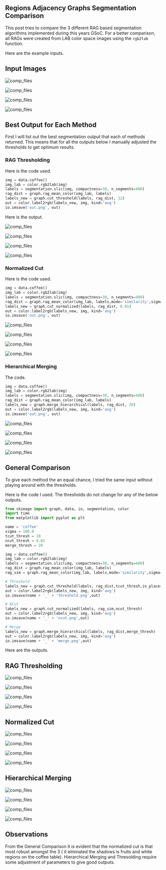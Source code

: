 Regions Adjacency Graphs Segmentation Comparison
------------------------------------------------

This post tries to compare the 3 different RAG based segmentation algorithms implemented during this years GSoC. For a better comparison, all RAGs were created from LAB color space images using the `rgb2lab` function. 

Here are the example inputs.

## Input Images
![comp_files](comp_files/coffee.png)

![comp_files](comp_files/car.jpg)

![comp_files](comp_files/baseball.jpg)

![comp_files](comp_files/fruit.jpg)


## Best Output for Each Method
First I will list out the best segmentation output that each of methods returned. This means that for all the outputs below I manually adjusted the thresholds to get optimum results.

### RAG Thresholding
Here is the code used.

```python
img = data.coffee()
img_lab = color.rgb2lab(img)
labels = segmentation.slic(img, compactness=30, n_segments=400)
rag_dist = graph.rag_mean_color(img_lab, labels)
labels_new = graph.cut_threshold(labels, rag_dist, 12)
out = color.label2rgb(labels_new, img, kind='avg')
io.imsave('out.png', out)
```
Here is the output.

![comp_files](comp_files/coffee_tcut_best.png)

![comp_files](comp_files/car_tcut_best.png)

![comp_files](comp_files/baseball_tcut_best.png)

![comp_files](comp_files/fruit_tcut_best.png)


### Normalized Cut
Here is the code used.

```python
img = data.coffee()
img_lab = color.rgb2lab(img)
labels = segmentation.slic(img, compactness=30, n_segments=400)
rag_dist = graph.rag_mean_color(img_lab, labels,mode='similarity',sigma=100)
labels_new = graph.cut_normalized(labels, rag_dist, 0.01)
out = color.label2rgb(labels_new, img, kind='avg')
io.imsave('out.png', out)
```

![comp_files](comp_files/coffee_ncut_best.png)

![comp_files](comp_files/car_ncut_best.png)

![comp_files](comp_files/baseball_ncut_best.png)

![comp_files](comp_files/fruit_ncut_best.png)


### Hierarchical Merging

The code.
```python
img = data.coffee()
img_lab = color.rgb2lab(img)
labels = segmentation.slic(img, compactness=30, n_segments=400)
rag_dist = graph.rag_mean_color(img_lab, labels)
labels_new = graph.merge_hierarchical(labels, rag_dist, 20)
out = color.label2rgb(labels_new, img, kind='avg')
io.imsave('out.png', out)
```

![comp_files](comp_files/coffee_merge_best.png)

![comp_files](comp_files/car_merge_best.png)

![comp_files](comp_files/baseball_merge_best.png)

![comp_files](comp_files/fruit_merge_best.png)


## General Comparison
To give each method the an equal chance, I tried the same input without playing around with the thresholds.

Here is the code I used. The thresholds do not change for any of the below outputs.

```python
from skimage import graph, data, io, segmentation, color
import time
from matplotlib import pyplot as plt

name = 'coffee'
sigma = 100.0
tcut_thresh = 10
ncut_thresh = 0.01
merge_thresh = 20

img = data.coffee()
img_lab = color.rgb2lab(img)
labels = segmentation.slic(img, compactness=30, n_segments=400)
rag_dist = graph.rag_mean_color(img_lab, labels)
rag_sim = graph.rag_mean_color(img_lab, labels,mode='similarity',sigma=sigma)

# Threshold
labels_new = graph.cut_threshold(labels, rag_dist,tcut_thresh,in_place=False)
out = color.label2rgb(labels_new, img, kind='avg')
io.imsave(name + '_' + 'threshold.png',out)

# NCut
labels_new = graph.cut_normalized(labels, rag_sim,ncut_thresh)
out = color.label2rgb(labels_new, img, kind='avg')
io.imsave(name + '_' + 'ncut.png',out)

# Merge
labels_new = graph.merge_hierarchical(labels, rag_dist,merge_thresh)
out = color.label2rgb(labels_new, img, kind='avg')
io.imsave(name + '_' + 'merge.png',out)

```

Here are the outputs.

## RAG Thresholding

![comp_files](comp_files/coffee_threshold.png)

![comp_files](comp_files/car_threshold.png)

![comp_files](comp_files/baseball_threshold.png)

![comp_files](comp_files/fruit_threshold.png)


## Normalized Cut

![comp_files](comp_files/coffee_ncut.png)

![comp_files](comp_files/car_ncut.png)

![comp_files](comp_files/baseball_ncut.png)

![comp_files](comp_files/fruit_ncut.png)

## Hierarchical Merging

![comp_files](comp_files/coffee_merge.png)

![comp_files](comp_files/car_merge.png)

![comp_files](comp_files/baseball_merge.png)

![comp_files](comp_files/fruit_merge.png)


## Observations
From the General Comparison it is evident that the normalized cut is that most robust amongst the 3 ( it elminated the shadows is fruits and white regions on the coffee table). Hierarchical Merging and Thresolding require some adjustment of parameters to give good outputs.
